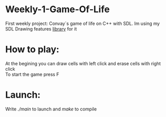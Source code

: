 # Weekly-1-Game-Of-Life
 First weekly project: Convay`s game of life on C++ with SDL. Im using my SDL Drawing features [library](https://github.com/zgeorgin/SDL_Drawing_features) for it

# How to play:
 At the begining you can draw cells with left click and erase cells with right click   
 To start the game press F

# Launch:
 Write *./main* to launch and *make* to compile 